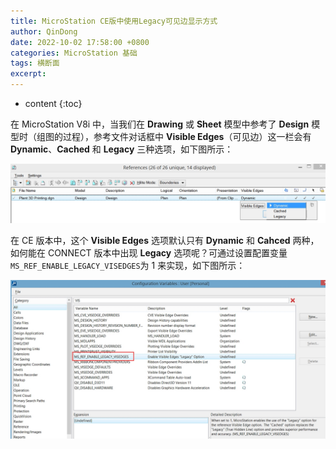 ```yaml
---
title: MicroStation CE版中使用Legacy可见边显示方式
author: QinDong
date: 2022-10-02 17:58:00 +0800
categories: MicroStation 基础
tags: 横断面
excerpt: 
---
```

* content
{:toc}

在 MicroStation V8i 中，当我们在 **Drawing** 或 **Sheet** 模型中参考了 **Design** 模型时（组图的过程），参考文件对话框中 **Visible Edges**（可见边）这一栏会有 **Dynamic**、**Cached** 和 **Legacy** 三种选项，如下图所示：

![](/img/2022/2022-10-02-17-09-39.png)

在 CE 版本中，这个 **Visible Edges** 选项默认只有 **Dynamic** 和 **Cahced** 两种，如何能在 CONNECT 版本中出现 **Legacy** 选项呢？可通过设置配置变量`MS_REF_ENABLE_LEGACY_VISEDGES`为 1 来实现，如下图所示：

![](/img/2022/2022-10-02-17-09-47.png)